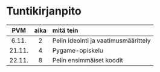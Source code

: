 # Tuntikirjanpito

| PVM | aika | mitä tein |
|:----:|:----:|:-----|
| 6.11. | 2 | Pelin ideointi ja vaatimusmäärittely|
| 21.11.| 4 | Pygame-opiskelu|
| 22.11.| 8 | Pelin ensimmäiset koodit|
